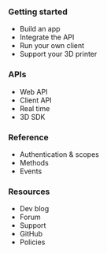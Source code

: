 ### Getting started
* Build an app
* Integrate the API
* Run your own client
* Support your 3D printer

### APIs
* Web API
* Client API
* Real time
* 3D SDK

### Reference
* Authentication & scopes
* Methods
* Events

### Resources
* Dev blog
* Forum
* Support
* GitHub
* Policies
